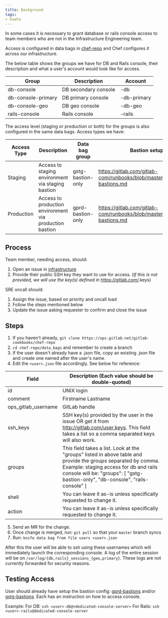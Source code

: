 ```yaml
---
title: Background
tags:
- howto
---
```


In some cases it is necessary to grant database or rails console access
to team members who are not in the Infrastructure Engineering team.

Access is configured in data bags in [chef-repo](https://ops.gitlab.net/gitlab-cookbooks/chef-repo) and Chef configures it across
our infrastructure.

The below table shows the groups we have for DB and Rails console, their description and
what a user's account would look like for access.

| Group              | Description          | Account           |
|--------------------|----------------------|-------------------|
| db-console         | DB secondary console | <user>-db         |
| db-console-primary | DB primary console   | <user>-db-primary |
| db-console-geo     | DB geo console       | <user>-db-geo     |
| rails-console      | Rails console        | <user>-rails      |

The access level (staging or production or both) for the groups is also configured
in the same data bags. Access types we have:

| Access Type | Description                                             | Data bag group    | Bastion setup                                                             |
|-------------|---------------------------------------------------------|-------------------|---------------------------------------------------------------------------|
| Staging     | Access to staging environment via staging bastion       | gstg-bastion-only | https://gitlab.com/gitlab-com/runbooks/blob/master/howto/gprd-bastions.md |
| Production  | Access to production environment via production bastion | gprd-bastion-only | https://gitlab.com/gitlab-com/runbooks/blob/master/howto/gstg-bastions.md |

## Process
Team member, needing access, should:
1. Open an issue in [infrastructure](https://gitlab.com/gitlab-com/gl-infra/infrastructure)
2. Provide their public SSH key they want to use for access. (_If this is not provided,
   we will use the key(s) defined in_ https://gitlab.com/<user>.keys)

SRE oncall should:
1. Assign the issue, based on priority and oncall load
2. Follow the steps mentioned below
3. Update the issue asking requester to confirm and close the issue

## Steps
1. If you haven't already, `git clone https://ops.gitlab.net/gitlab-cookbooks/chef-repo`
2. `cd chef-repo/data_bags` and remember to create a branch
3. If the user doesn't already have a .json file, copy an existing .json file and create one named after the user's name.
4. Edit the `<user>.json` file accordingly. See below for reference:

| Field               | Description (Each value should be double-quoted)                                                                                                                                                                                                         |
|---------------------|----------------------------------------------------------------------------------------------------------------------------------------------------------------------------------------------------------------------------------------------------------|
| id                  | UNIX login                                                                                                                                                                                                                                               |
| comment             | Firstname Lastname                                                                                                                                                                                                                                       |
| ops_gitlab_username | GitLab handle                                                                                                                                                                                                                                            |
| ssh_keys            | SSH key(s) provided by the user in the issue OR  get it from http://gitlab.com/user.keys. This field  takes a list so a comma separated keys will also work.                                                                                             |
| groups              | This field takes a list. Look at the "groups" listed  in above table and provide the groups separated by comma.  Example: staging access for db and rails console will be:   "groups": [    "gstg-bastion-only",     "db-console",     "rails-console" ] |
| shell               | You can leave it as-is unless specifically requested  to change it.                                                                                                                                                                                      |
| action              | You can leave it as-is unless specifically requested  to change it.

5. Send an MR for the change.
6. Once change is merged, run: `git pull` so that your `master` branch syncs
7. Run: `knife data bag from file users <user>.json`

After this the user will be able to ssh using these usernames which will
immediately launch the corresponding console. A log of the entire session
will be on `/var/log/{db,rails}_sessions_{geo,primary}`. These logs are not currently
forwarded for security reasons.

## Testing Access
User should already have setup the bastion config: [gprd-bastions](gprd-bastions.md) and/or
[gstg-bastions](gstg-bastions.md). Each has an instruction on how to access console.

Example:
For DB: `ssh <user>-db@<dedicated-console-server>`
For Rails: `ssh <user>-rails@dedicated-console-server`
